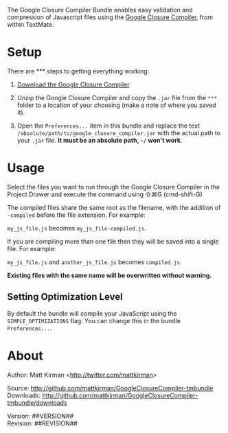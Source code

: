 The Google Closure Compiler Bundle enables easy validation and compression of Javascript files using the [Google Closure Compiler](http://code.google.com/closure/compiler/), from within TextMate.


# Setup

There are *** steps to getting everything working:

1. [Download the Google Closure Compiler](http://closure-compiler.googlecode.com/files/compiler-latest.zip).

2. Unzip the Google Closure Compiler and copy the `.jar` file from the `***` folder to a location of your choosing (make a note of where you saved it).

3. Open the `Preferences...` item in this bundle and replace the text `/absolute/path/to/google_closure_compiler.jar` with the actual path to your `.jar` file. __It must be an absolute path, `~/` won't work__.


# Usage

Select the files you want to run through the Google Closure Compiler in the Project Drawer and execute the command using &#x21E7;&#8984;G (cmd-shift-G)

The compiled files share the same root as the filename, with the addition of `-compiled` before the file extension. For example:

`my_js_file.js` becomes `my_js_file-compiled.js`.

If you are compiling more than one file then they will be saved into a single file. For example:

`my_js_file.js` and `another_js_file.js` becomes `compiled.js`.

__Existing files with the same name will be overwritten without warning.__


## Setting Optimization Level

By default the bundle will compile your JavaScript using the `SIMPLE_OPTIMIZATIONS` flag. You can change this in the bundle `Preferences...`.


# About

Author: Matt Kirman <<http://twitter.com/mattkirman>>  

Source: <http://github.com/mattkirman/GoogleClosureCompiler-tmbundle>  
Downloads: <http://github.com/mattkirman/GoogleClosureCompiler-tmbundle/downloads>  

Version: ##VERSION##  
Revision: ##REVISION##